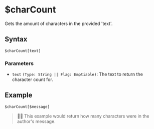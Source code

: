 # $charCount
Gets the amount of characters in the provided 'text'.

## Syntax
```
$charCount[text]
```

### Parameters
- `text` `(Type: String || Flag: Emptiable)`: The text to return the character count for.

## Example
```
$charCount[$message]
```
> 🧙‍♂️ This example would return how many characters were in the author's message.
